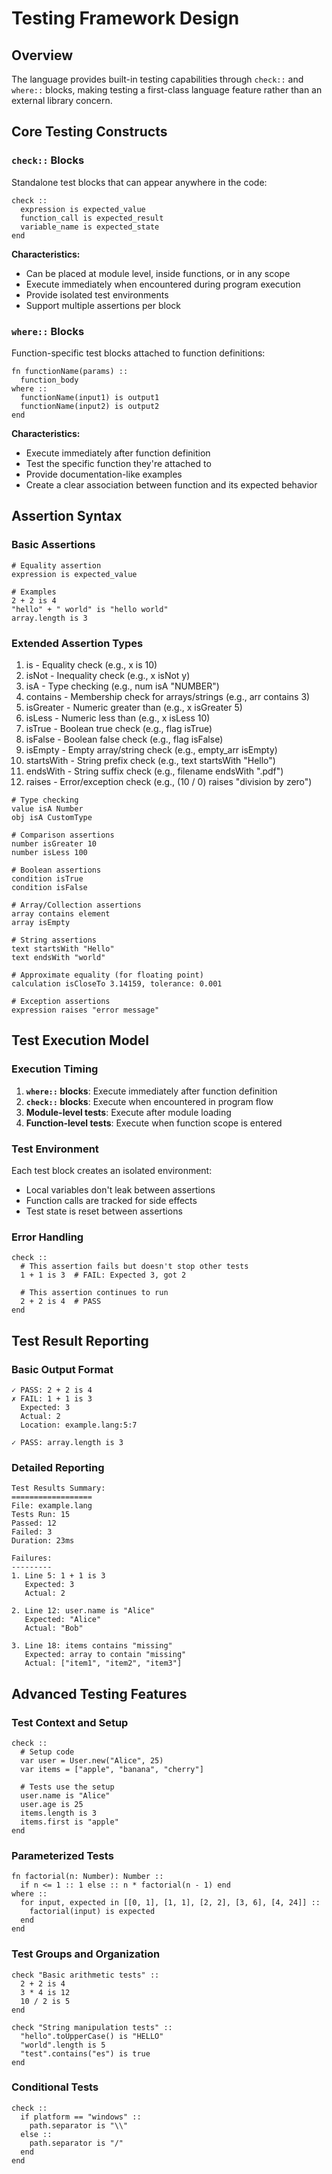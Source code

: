 # Testing Framework Design

## Overview
The language provides built-in testing capabilities through `check::` and `where::` blocks, making testing a first-class language feature rather than an external library concern.

## Core Testing Constructs

### `check::` Blocks
Standalone test blocks that can appear anywhere in the code:

```
check ::
  expression is expected_value
  function_call is expected_result
  variable_name is expected_state
end
```

**Characteristics:**
- Can be placed at module level, inside functions, or in any scope
- Execute immediately when encountered during program execution
- Provide isolated test environments
- Support multiple assertions per block

### `where::` Blocks
Function-specific test blocks attached to function definitions:

```
fn functionName(params) ::
  function_body
where ::
  functionName(input1) is output1
  functionName(input2) is output2
end
```

**Characteristics:**
- Execute immediately after function definition
- Test the specific function they're attached to
- Provide documentation-like examples
- Create a clear association between function and its expected behavior

## Assertion Syntax

### Basic Assertions
```
# Equality assertion
expression is expected_value

# Examples
2 + 2 is 4
"hello" + " world" is "hello world"
array.length is 3
```

### Extended Assertion Types
1. is - Equality check (e.g., x is 10)
2. isNot - Inequality check (e.g., x isNot y)
3. isA - Type checking (e.g., num isA "NUMBER")
4. contains - Membership check for arrays/strings (e.g., arr contains 3)
5. isGreater - Numeric greater than (e.g., x isGreater 5)
6. isLess - Numeric less than (e.g., x isLess 10)
7. isTrue - Boolean true check (e.g., flag isTrue)
8. isFalse - Boolean false check (e.g., flag isFalse)
9. isEmpty - Empty array/string check (e.g., empty_arr isEmpty)
10. startsWith - String prefix check (e.g., text startsWith "Hello")
11. endsWith - String suffix check (e.g., filename endsWith ".pdf")
12. raises - Error/exception check (e.g., (10 / 0) raises "division by zero")
```
# Type checking
value isA Number
obj isA CustomType

# Comparison assertions
number isGreater 10
number isLess 100

# Boolean assertions
condition isTrue
condition isFalse

# Array/Collection assertions
array contains element
array isEmpty

# String assertions
text startsWith "Hello"
text endsWith "world"

# Approximate equality (for floating point)
calculation isCloseTo 3.14159, tolerance: 0.001

# Exception assertions
expression raises "error message"
```

## Test Execution Model

### Execution Timing
1. **`where::` blocks**: Execute immediately after function definition
2. **`check::` blocks**: Execute when encountered in program flow
3. **Module-level tests**: Execute after module loading
4. **Function-level tests**: Execute when function scope is entered

### Test Environment
Each test block creates an isolated environment:
- Local variables don't leak between assertions
- Function calls are tracked for side effects
- Test state is reset between assertions

### Error Handling
```
check ::
  # This assertion fails but doesn't stop other tests
  1 + 1 is 3  # FAIL: Expected 3, got 2

  # This assertion continues to run
  2 + 2 is 4  # PASS
end
```

## Test Result Reporting

### Basic Output Format
```
✓ PASS: 2 + 2 is 4
✗ FAIL: 1 + 1 is 3
  Expected: 3
  Actual: 2
  Location: example.lang:5:7

✓ PASS: array.length is 3
```

### Detailed Reporting
```
Test Results Summary:
==================
File: example.lang
Tests Run: 15
Passed: 12
Failed: 3
Duration: 23ms

Failures:
---------
1. Line 5: 1 + 1 is 3
   Expected: 3
   Actual: 2

2. Line 12: user.name is "Alice"
   Expected: "Alice"
   Actual: "Bob"

3. Line 18: items contains "missing"
   Expected: array to contain "missing"
   Actual: ["item1", "item2", "item3"]
```

## Advanced Testing Features

### Test Context and Setup
```
check ::
  # Setup code
  var user = User.new("Alice", 25)
  var items = ["apple", "banana", "cherry"]

  # Tests use the setup
  user.name is "Alice"
  user.age is 25
  items.length is 3
  items.first is "apple"
end
```

### Parameterized Tests
```
fn factorial(n: Number): Number ::
  if n <= 1 :: 1 else :: n * factorial(n - 1) end
where ::
  for input, expected in [[0, 1], [1, 1], [2, 2], [3, 6], [4, 24]] ::
    factorial(input) is expected
  end
end
```

### Test Groups and Organization
```
check "Basic arithmetic tests" ::
  2 + 2 is 4
  3 * 4 is 12
  10 / 2 is 5
end

check "String manipulation tests" ::
  "hello".toUpperCase() is "HELLO"
  "world".length is 5
  "test".contains("es") is true
end
```

### Conditional Tests
```
check ::
  if platform == "windows" ::
    path.separator is "\\"
  else ::
    path.separator is "/"
  end
end
```